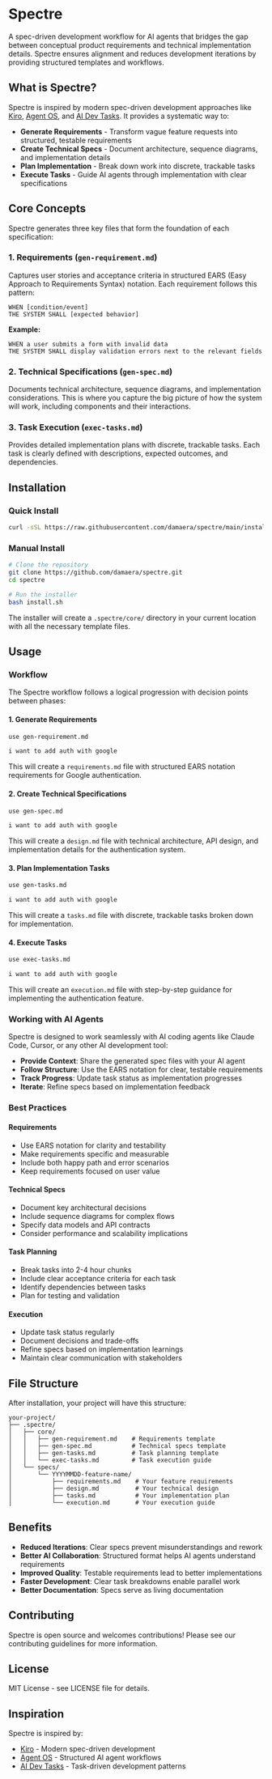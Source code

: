 # Spectre

A spec-driven development workflow for AI agents that bridges the gap between conceptual product requirements and technical implementation details. Spectre ensures alignment and reduces development iterations by providing structured templates and workflows.

## What is Spectre?

Spectre is inspired by modern spec-driven development approaches like [Kiro](https://kiro.dev/docs/specs/concepts/), [Agent OS](https://buildermethods.com/agent-os), and [AI Dev Tasks](https://github.com/snarktank/ai-dev-tasks/tree/main). It provides a systematic way to:

- **Generate Requirements** - Transform vague feature requests into structured, testable requirements
- **Create Technical Specs** - Document architecture, sequence diagrams, and implementation details
- **Plan Implementation** - Break down work into discrete, trackable tasks
- **Execute Tasks** - Guide AI agents through implementation with clear specifications

## Core Concepts

Spectre generates three key files that form the foundation of each specification:

### 1. Requirements (`gen-requirement.md`)
Captures user stories and acceptance criteria in structured EARS (Easy Approach to Requirements Syntax) notation. Each requirement follows this pattern:

```
WHEN [condition/event]
THE SYSTEM SHALL [expected behavior]
```

**Example:**
```
WHEN a user submits a form with invalid data
THE SYSTEM SHALL display validation errors next to the relevant fields
```

### 2. Technical Specifications (`gen-spec.md`)
Documents technical architecture, sequence diagrams, and implementation considerations. This is where you capture the big picture of how the system will work, including components and their interactions.

### 3. Task Execution (`exec-tasks.md`)
Provides detailed implementation plans with discrete, trackable tasks. Each task is clearly defined with descriptions, expected outcomes, and dependencies.

## Installation

### Quick Install
```bash
curl -sSL https://raw.githubusercontent.com/damaera/spectre/main/install.sh | sh
```

### Manual Install
```bash
# Clone the repository
git clone https://github.com/damaera/spectre.git
cd spectre

# Run the installer
bash install.sh
```

The installer will create a `.spectre/core/` directory in your current location with all the necessary template files.

## Usage

### Workflow

The Spectre workflow follows a logical progression with decision points between phases:

#### 1. Generate Requirements
```bash
use gen-requirement.md

i want to add auth with google
```
This will create a `requirements.md` file with structured EARS notation requirements for Google authentication.

#### 2. Create Technical Specifications
```bash
use gen-spec.md

i want to add auth with google
```
This will create a `design.md` file with technical architecture, API design, and implementation details for the authentication system.

#### 3. Plan Implementation Tasks
```bash
use gen-tasks.md

i want to add auth with google
```
This will create a `tasks.md` file with discrete, trackable tasks broken down for implementation.

#### 4. Execute Tasks
```bash
use exec-tasks.md

i want to add auth with google
```
This will create an `execution.md` file with step-by-step guidance for implementing the authentication feature.


### Working with AI Agents

Spectre is designed to work seamlessly with AI coding agents like Claude Code, Cursor, or any other AI development tool:

- **Provide Context**: Share the generated spec files with your AI agent
- **Follow Structure**: Use the EARS notation for clear, testable requirements
- **Track Progress**: Update task status as implementation progresses
- **Iterate**: Refine specs based on implementation feedback

### Best Practices

#### Requirements
- Use EARS notation for clarity and testability
- Make requirements specific and measurable
- Include both happy path and error scenarios
- Keep requirements focused on user value

#### Technical Specs
- Document key architectural decisions
- Include sequence diagrams for complex flows
- Specify data models and API contracts
- Consider performance and scalability implications

#### Task Planning
- Break tasks into 2-4 hour chunks
- Include clear acceptance criteria for each task
- Identify dependencies between tasks
- Plan for testing and validation

#### Execution
- Update task status regularly
- Document decisions and trade-offs
- Refine specs based on implementation learnings
- Maintain clear communication with stakeholders

## File Structure

After installation, your project will have this structure:

```
your-project/
├── .spectre/
│   ├── core/
│   │   ├── gen-requirement.md    # Requirements template
│   │   ├── gen-spec.md           # Technical specs template
│   │   ├── gen-tasks.md          # Task planning template
│   │   └── exec-tasks.md         # Task execution guide
│   └── specs/
│       └── YYYYMMDD-feature-name/
│           ├── requirements.md    # Your feature requirements
│           ├── design.md          # Your technical design
│           ├── tasks.md           # Your implementation plan
│           └── execution.md       # Your execution guide
```

## Benefits

- **Reduced Iterations**: Clear specs prevent misunderstandings and rework
- **Better AI Collaboration**: Structured format helps AI agents understand requirements
- **Improved Quality**: Testable requirements lead to better implementations
- **Faster Development**: Clear task breakdowns enable parallel work
- **Better Documentation**: Specs serve as living documentation

## Contributing

Spectre is open source and welcomes contributions! Please see our contributing guidelines for more information.

## License

MIT License - see LICENSE file for details.

## Inspiration

Spectre is inspired by:
- [Kiro](https://kiro.dev/docs/specs/concepts/) - Modern spec-driven development
- [Agent OS](https://buildermethods.com/agent-os) - Structured AI agent workflows  
- [AI Dev Tasks](https://github.com/snarktank/ai-dev-tasks/tree/main) - Task-driven development patterns

